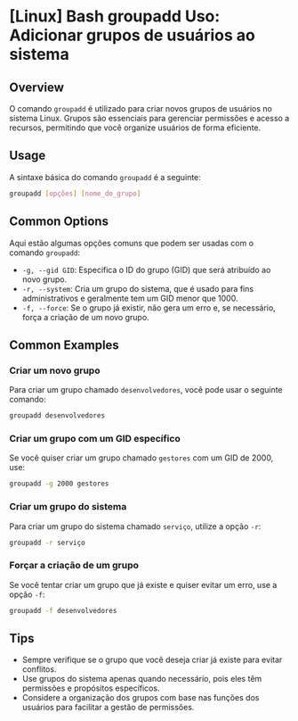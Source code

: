 # [Linux] Bash groupadd Uso: Adicionar grupos de usuários ao sistema

## Overview
O comando `groupadd` é utilizado para criar novos grupos de usuários no sistema Linux. Grupos são essenciais para gerenciar permissões e acesso a recursos, permitindo que você organize usuários de forma eficiente.

## Usage
A sintaxe básica do comando `groupadd` é a seguinte:

```bash
groupadd [opções] [nome_do_grupo]
```

## Common Options
Aqui estão algumas opções comuns que podem ser usadas com o comando `groupadd`:

- `-g, --gid GID`: Especifica o ID do grupo (GID) que será atribuído ao novo grupo.
- `-r, --system`: Cria um grupo do sistema, que é usado para fins administrativos e geralmente tem um GID menor que 1000.
- `-f, --force`: Se o grupo já existir, não gera um erro e, se necessário, força a criação de um novo grupo.

## Common Examples

### Criar um novo grupo
Para criar um grupo chamado `desenvolvedores`, você pode usar o seguinte comando:

```bash
groupadd desenvolvedores
```

### Criar um grupo com um GID específico
Se você quiser criar um grupo chamado `gestores` com um GID de 2000, use:

```bash
groupadd -g 2000 gestores
```

### Criar um grupo do sistema
Para criar um grupo do sistema chamado `serviço`, utilize a opção `-r`:

```bash
groupadd -r serviço
```

### Forçar a criação de um grupo
Se você tentar criar um grupo que já existe e quiser evitar um erro, use a opção `-f`:

```bash
groupadd -f desenvolvedores
```

## Tips
- Sempre verifique se o grupo que você deseja criar já existe para evitar conflitos.
- Use grupos do sistema apenas quando necessário, pois eles têm permissões e propósitos específicos.
- Considere a organização dos grupos com base nas funções dos usuários para facilitar a gestão de permissões.